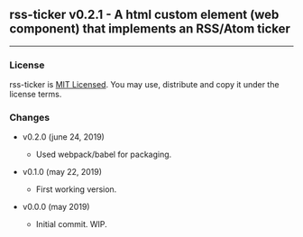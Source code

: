 ## rss-ticker v0.2.1 - A html custom element (web component) that implements an RSS/Atom ticker

***

### License

rss-ticker is [MIT Licensed](LICENSE.md). You may use, distribute and copy it under the license terms.

### Changes

* v0.2.0 (june 24, 2019)

  * Used webpack/babel for packaging.

* v0.1.0 (may 22, 2019)

  * First working version.

* v0.0.0 (may 2019)

  * Initial commit. WIP.
